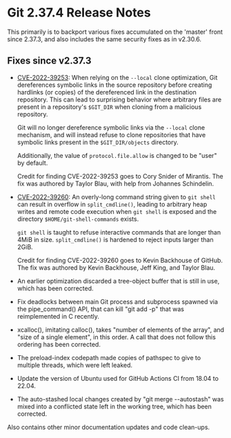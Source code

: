 Git 2.37.4 Release Notes
========================

This primarily is to backport various fixes accumulated on the 'master'
front since 2.37.3, and also includes the same security fixes as in
v2.30.6.

Fixes since v2.37.3
-------------------

 * [CVE-2022-39253](https://nvd.nist.gov/vuln/detail/CVE-2022-39253):
   When relying on the `--local` clone optimization, Git dereferences
   symbolic links in the source repository before creating hardlinks
   (or copies) of the dereferenced link in the destination repository.
   This can lead to surprising behavior where arbitrary files are
   present in a repository's `$GIT_DIR` when cloning from a malicious
   repository.

   Git will no longer dereference symbolic links via the `--local`
   clone mechanism, and will instead refuse to clone repositories that
   have symbolic links present in the `$GIT_DIR/objects` directory.

   Additionally, the value of `protocol.file.allow` is changed to be
   "user" by default.

   Credit for finding CVE-2022-39253 goes to Cory Snider of Mirantis.
   The fix was authored by Taylor Blau, with help from Johannes
   Schindelin.

 * [CVE-2022-39260](https://nvd.nist.gov/vuln/detail/CVE-2022-39260):
   An overly-long command string given to `git shell` can result in
   overflow in `split_cmdline()`, leading to arbitrary heap writes and
   remote code execution when `git shell` is exposed and the directory
   `$HOME/git-shell-commands` exists.

   `git shell` is taught to refuse interactive commands that are
   longer than 4MiB in size. `split_cmdline()` is hardened to reject
   inputs larger than 2GiB.

   Credit for finding CVE-2022-39260 goes to Kevin Backhouse of
   GitHub. The fix was authored by Kevin Backhouse, Jeff King, and
   Taylor Blau.

 * An earlier optimization discarded a tree-object buffer that is
   still in use, which has been corrected.

 * Fix deadlocks between main Git process and subprocess spawned via
   the pipe_command() API, that can kill "git add -p" that was
   reimplemented in C recently.

 * xcalloc(), imitating calloc(), takes "number of elements of the
   array", and "size of a single element", in this order.  A call that
   does not follow this ordering has been corrected.

 * The preload-index codepath made copies of pathspec to give to
   multiple threads, which were left leaked.

 * Update the version of Ubuntu used for GitHub Actions CI from 18.04
   to 22.04.

 * The auto-stashed local changes created by "git merge --autostash"
   was mixed into a conflicted state left in the working tree, which
   has been corrected.

Also contains other minor documentation updates and code clean-ups.
